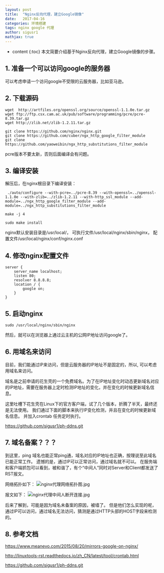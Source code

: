 ```yaml
---
layout: post  
title:  "Nginx反向代理，建立Google镜像"  
date:   2017-04-16
categories: 环境搭建  
tags: nginx google 代理 
author: sigusr1  
mathjax: true  
---
```



* content
{:toc}
本文简要介绍基于Nginx反向代理，建立Google镜像的步骤。






## 1. 准备一个可以访问google的服务器 ##

可以考虑申请一个访问google不受限的云服务器，比如亚马逊。
	
## 2. 下载源码 ##

```
wget  http://artfiles.org/openssl.org/source/openssl-1.1.0e.tar.gz
wget ftp://ftp.csx.cam.ac.uk/pub/software/programming/pcre/pcre-8.39.tar.gz
wget http://zlib.net/zlib-1.2.11.tar.gz

git clone https://github.com/nginx/nginx.git
git clone https://github.com/cuber/ngx_http_google_filter_module
git clone https://github.com/yaoweibin/ngx_http_substitutions_filter_module
```

pcre版本不要太新，否则后面编译会有问题。
## 3. 编译安装 ##
解压后，在nginx根目录下编译安装：

```
 ./auto/configure --with-pcre=../pcre-8.39 --with-openssl=../openssl-1.1.0e --with-zlib=../zlib-1.2.11 --with-http_ssl_module --add-module=../ngx_http_google_filter_module --add-module=../ngx_http_substitutions_filter_module

make -j 4

sudo make install
```

nginx默认安装目录是/usr/local/， 
可执行文件/usr/local/nginx/sbin/nginx，
配置文件/usr/local/nginx/conf/nginx.conf

## 4. 修改nginx配置文件 ##

```
server {
    server_name localhost;
    listen 80;
    resolver 8.8.8.8;
    location / {
        google on;
    }
}
```
## 5. 启动nginx ##

```
sudo /usr/local/nginx/sbin/nginx
```

然后，就可以在浏览器上通过云主机的公网IP地址访问google了。
## 6. 用域名来访问 ##

目前，我们能通过IP来访问，但是云服务器的IP地址不是固定的，所以, 可以考虑用域名来访问。

域名是之前申请的花生壳的一个免费域名。为了在IP地址变化时动态更新域名对应的IP地址，需要在服务器上定时检测IP地址的变化，并在变化的时候更新域名信息。

这里吐槽下花生壳在Linux下的官方客户端，试了几个版本，折腾了半天，最终还是无法使用。
我们通过下面的脚本来执行IP变化检测，并且在变化的时候更新域名信息。
并加入crontab 任务定时执行。

   <https://github.com/sigusr1/ph-ddns.git>

## 7. 域名备案？？？ ##
到这里，ping 域名也能正常ping通，域名对应的IP地址也正确，按理说至此域名已能正常工作。
遗憾的是，通过IP可以正常访问，通过域名就不可以。
在服务端和客户端抓包可以看到，被和谐了，有个“中间人”同时对Server和Client都发送了RST报文。

网络拓扑如下：
![nginx代理网络拓扑图.jpg](http://34.210.34.184:8888/blog/nginx%B4%FA%C0%ED%CD%F8%C2%E7%CD%D8%C6%CB%CD%BC.jpg)

报文如下：
![nginx代理中间人断开连接.jpg](http://34.210.34.184:8888/blog/nginx%B4%FA%C0%ED%D6%D0%BC%E4%C8%CB%B6%CF%BF%AA%C1%AC%BD%D3.jpg)



后来了解到，可能是因为域名未备案的原因，被墙了。
但是他们怎么实现的呢，通过IP可以访问，通过域名无法访问，猜测是通过HTTP头部的HOST字段来检测的。

## 8. 参考文档 ##
<https://www.meanevo.com/2015/08/20/mirrors-google-on-nginx/>  

<http://linuxtools-rst.readthedocs.io/zh_CN/latest/tool/crontab.html>  

<https://github.com/sigusr1/ph-ddns.git>  
